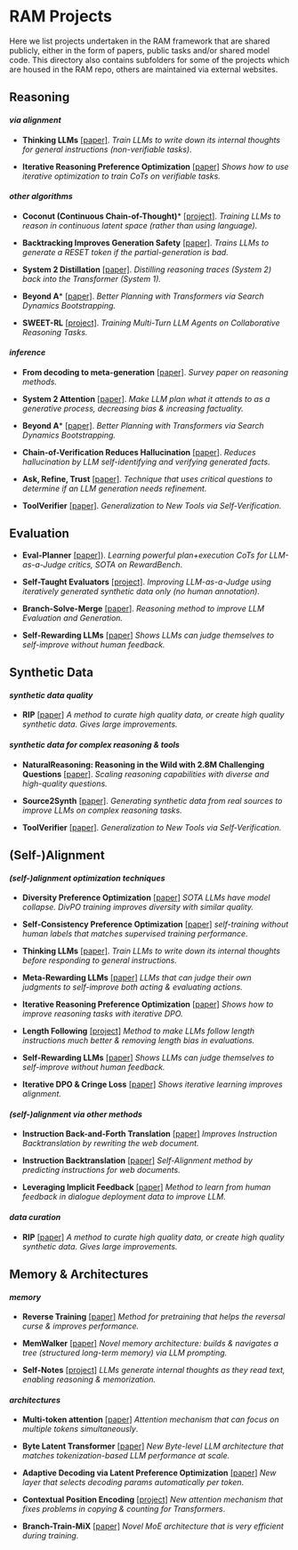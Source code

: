 
# RAM Projects
Here we list projects undertaken in the RAM framework that are shared publicly, either in the form of papers, public tasks and/or shared model code. This directory also contains subfolders for some of the projects which are housed in the RAM repo, others are maintained via external websites.


## Reasoning

#### _via alignment_

- **Thinking LLMs** [[paper]](https://arxiv.org/abs/2410.10630).
  _Train LLMs to write down its internal thoughts for general instructions (non-verifiable tasks)._

- **Iterative Reasoning Preference Optimization** [[paper]](https://arxiv.org/abs/2404.19733)
  _Shows how to use iterative optimization to train CoTs on verifiable tasks._

#### _other algorithms_

- **Coconut (Continuous Chain-of-Thought)*** [[project]](https://github.com/facebookresearch/coconut).
  _Training LLMs to reason in continuous latent space (rather than using language)._

- **Backtracking Improves Generation Safety** [[paper]](https://arxiv.org/abs/2409.14586).
  _Trains LLMs to generate a RESET token if the partial-generation is bad._

- **System 2 Distillation** [[paper]](https://arxiv.org/abs/2407.06023).
  _Distilling reasoning traces (System 2) back into the Transformer (System 1)._

- **Beyond A*** [[paper]](https://arxiv.org/abs/2402.14083).
  _Better Planning with Transformers via Search Dynamics Bootstrapping._

- **SWEET-RL** [[project]](https://github.com/facebookresearch/sweet_rl).
  _Training Multi-Turn LLM Agents on Collaborative Reasoning Tasks._

#### _inference_

- **From decoding to meta-generation** [[paper]](https://arxiv.org/abs/2406.16838).
  _Survey paper on reasoning methods._

- **System 2 Attention** [[paper]](https://arxiv.org/abs/2311.11829).
  _Make LLM plan what it attends to as a generative process, decreasing bias & increasing factuality._

- **Beyond A*** [[paper]](https://arxiv.org/abs/2402.14083).
  _Better Planning with Transformers via Search Dynamics Bootstrapping._

- **Chain-of-Verification Reduces Hallucination** [[paper]](https://arxiv.org/abs/2309.11495).
  _Reduces hallucination by LLM self-identifying and verifying generated facts._

- **Ask, Refine, Trust** [[paper]](https://arxiv.org/abs/2311.07961).
  _Technique that uses critical questions to determine if an LLM generation needs refinement._

- **ToolVerifier** [[paper]](https://arxiv.org/abs/2402.14158).
  _Generalization to New Tools via Self-Verification._

## Evaluation

- **Eval-Planner** [[paper]](https://arxiv.org/abs/2501.18099)).
  _Learning powerful plan+execution CoTs for LLM-as-a-Judge critics, SOTA on RewardBench._

- **Self-Taught Evaluators** [[project]](./self_taught_evaluator).
  _Improving LLM-as-a-Judge using iteratively generated synthetic data only (no human annotation)._

- **Branch-Solve-Merge** [[paper]](https://arxiv.org/abs/2310.15123).
  _Reasoning method to improve LLM Evaluation and Generation._

- **Self-Rewarding LLMs** [[paper]](https://arxiv.org/abs/2401.10020)
  _Shows LLMs can judge themselves to self-improve without human feedback._

## Synthetic Data

#### _synthetic data quality_

- **RIP** [[paper]](https://arxiv.org/abs/2501.18578)
  _A method to *curate* high quality data, or *create* high quality synthetic data. Gives large improvements._

#### _synthetic data for complex reasoning & tools_

- **NaturalReasoning: Reasoning in the Wild with 2.8M Challenging Questions** [[paper]](https://arxiv.org/abs/2502.13124).
  _Scaling reasoning capabilities with diverse and high-quality questions._

- **Source2Synth** [[paper]](https://arxiv.org/abs/2409.08239).
  _Generating synthetic data from real sources to improve LLMs on complex reasoning tasks._

- **ToolVerifier** [[paper]](https://arxiv.org/abs/2402.14158).
  _Generalization to New Tools via Self-Verification._


## (Self-)Alignment

#### _(self-)alignment optimization techniques_

- **Diversity Preference Optimization** [[paper]](https://arxiv.org/abs/2501.18101)
  _SOTA LLMs have model collapse. DivPO training improves diversity with similar quality._

- **Self-Consistency Preference Optimization** [[paper]](https://arxiv.org/abs/2411.04109)
  _self-training without human labels that matches supervised training performance._

- **Thinking LLMs** [[paper]](https://arxiv.org/abs/2410.10630).
  _Train LLMs to write down its internal thoughts before responding to general instructions._

- **Meta-Rewarding LLMs** [[paper]](https://arxiv.org/abs/2407.19594)
  _LLMs that can judge their own judgments to self-improve both acting & evaluating actions._

- **Iterative Reasoning Preference Optimization** [[paper]](https://arxiv.org/abs/2404.19733)
  _Shows how to improve reasoning tasks with iterative DPO._

- **Length Following** [[project]](length_instruct)
  _Method to make LLMs follow length instructions much better & removing length bias in evaluations._

- **Self-Rewarding LLMs** [[paper]](https://arxiv.org/abs/2401.10020)
  _Shows LLMs can judge themselves to self-improve without human feedback._

- **Iterative DPO & Cringe Loss** [[paper]](https://arxiv.org/abs/2312.16682)
  _Shows iterative learning improves alignment._

#### _(self-)alignment via other methods_

- **Instruction Back-and-Forth Translation** [[paper]](https://arxiv.org/abs/2408.04614)
  _Improves Instruction Backtranslation by rewriting the web document._

- **Instruction Backtranslation** [[paper]](https://arxiv.org/abs/2308.06259)
  _Self-Alignment method by predicting instructions for web documents._

- **Leveraging Implicit Feedback** [[paper]](https://arxiv.org/abs/2307.14117)
  _Method to learn from human feedback in dialogue deployment data to improve LLM._

#### _data curation_

- **RIP** [[paper]](https://arxiv.org/abs/2501.18578)
  _A method to *curate* high quality data, or *create* high quality synthetic data. Gives large improvements._

## Memory & Architectures

#### _memory_

- **Reverse Training** [[paper]](https://arxiv.org/abs/2403.13799)
  _Method for pretraining that helps the reversal curse & improves performance._

- **MemWalker** [[paper]](https://arxiv.org/abs/2310.05029)
  _Novel memory architecture: builds & navigates a tree (structured long-term memory) via LLM prompting._

- **Self-Notes** [[project]](self_notes)
  _LLMs generate internal thoughts as they read text, enabling reasoning & memorization._

#### _architectures_

- **Multi-token attention** [[paper]](https://arxiv.org/abs/2504.00927)
  _Attention mechanism that can focus on multiple tokens simultaneously_.

- **Byte Latent Transformer** [[paper]](https://arxiv.org/abs/2412.09871)
  _New Byte-level LLM architecture that matches tokenization-based LLM performance at scale._

- **Adaptive Decoding via Latent Preference Optimization** [[paper]](https://arxiv.org/abs/2411.09661)
  _New layer that selects decoding params automatically *per token*_.

- **Contextual Position Encoding** [[project]](cope)
  _New attention mechanism that fixes problems in copying & counting for Transformers_.

- **Branch-Train-MiX** [[paper]](https://arxiv.org/abs/2403.07816)
  _Novel MoE architecture that is very efficient during training._
